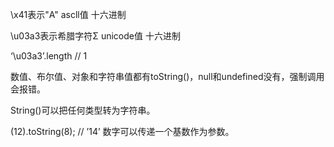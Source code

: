 
\x41表示"A"  ascll值 十六进制

\u03a3表示希腊字符Σ  unicode值 十六进制

‘\u03a3’.length // 1

数值、布尔值、对象和字符串值都有toString()，null和undefined没有，强制调用会报错。

String()可以把任何类型转为字符串。

(12).toString(8); // ’14’  数字可以传递一个基数作为参数。
